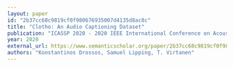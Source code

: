 ```yaml
---
layout: paper
id: "2b37cc68c9819cf0f980676935007d4135d8ac8c"
title: "Clotho: An Audio Captioning Dataset"
publication: "ICASSP 2020 - 2020 IEEE International Conference on Acoustics, Speech and Signal Processing (ICASSP)"
year: 2020
external_url: https://www.semanticscholar.org/paper/2b37cc68c9819cf0f980676935007d4135d8ac8c
authors: "Konstantinos Drossos, Samuel Lipping, T. Virtanen"
---
```

